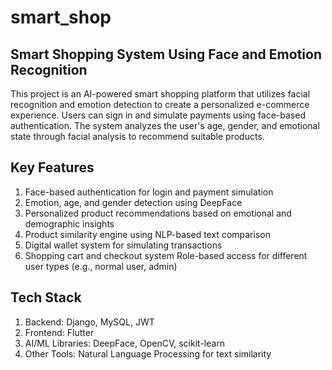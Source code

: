 # smart_shop

## Smart Shopping System Using Face and Emotion Recognition
This project is an AI-powered smart shopping platform that utilizes facial recognition and emotion detection to create a personalized e-commerce experience. Users can sign in and simulate payments using face-based authentication. The system analyzes the user's age, gender, and emotional state through facial analysis to recommend suitable products.

## Key Features
1. Face-based authentication for login and payment simulation
2. Emotion, age, and gender detection using DeepFace
3. Personalized product recommendations based on emotional and demographic insights
4. Product similarity engine using NLP-based text comparison
5. Digital wallet system for simulating transactions
6. Shopping cart and checkout system
Role-based access for different user types (e.g., normal user, admin)

## Tech Stack

1. Backend: Django, MySQL, JWT
2. Frontend: Flutter
3. AI/ML Libraries: DeepFace, OpenCV, scikit-learn
4. Other Tools: Natural Language Processing for text similarity
